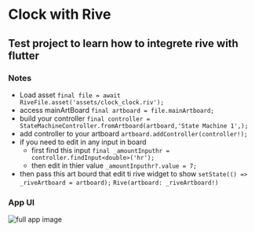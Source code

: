 # Clock with Rive
## Test project to learn how to integrete rive with flutter

### Notes
- Load asset
```final file = await RiveFile.asset('assets/clock_clock.riv');```
- access mainArtBoard 
```final artboard = file.mainArtboard;```
- build your controller
```final controller = StateMachineController.fromArtboard(artboard,'State Machine 1',);```
- add controller to your artboard
```artboard.addController(controller!);```
- if you need to edit in any input in board 
    - first find this input
    ```final _amountInputhr = controller.findInput<double>('hr');```
    - then edit in thier value 
    ```_amountInputhr?.value = 7;```
- then pass this art bourd that edit ti rive widget to show
```setState(() => _riveArtboard = artboard);```
```Rive(artboard: _riveArtboard!)```


### App UI
![full app image](assets/screenUI.png)